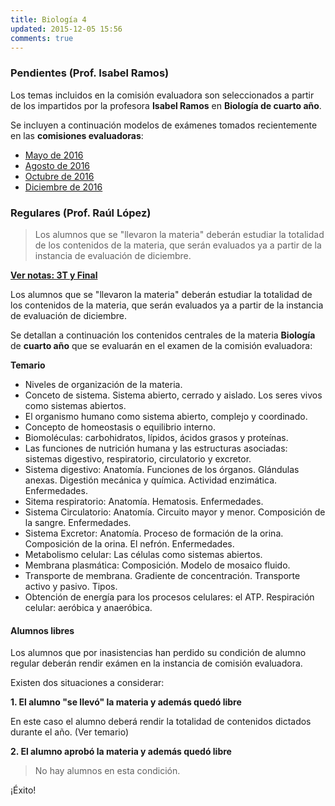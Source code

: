 ```yaml
---
title: Biología 4
updated: 2015-12-05 15:56
comments: true
---
```


### Pendientes (Prof. Isabel Ramos) 

Los temas incluidos en la comisión evaluadora son seleccionados a partir de los impartidos por la profesora **Isabel Ramos** en **Biología de cuarto año**. 

Se incluyen a continuación modelos de exámenes tomados recientemente en las **comisiones evaluadoras**: 

* [Mayo de 2016](../medocs/4biol/ramos/2016_05_24_com_eva_biologia4_ramos.pdf)
* [Agosto de 2016](../medocs/4biol/ramos/2016_08_02_com_eva_biologia4_ramos.pdf)
* [Octubre de 2016](../medocs/4biol/ramos/2016_10_com_eva_biologia4_ramos.pdf)
* [Diciembre de 2016](../medocs/4biol/ramos/2016_12_06_com_eva_biologia4_ramos.pdf)


### Regulares (Prof. Raúl López)

> Los alumnos que se "llevaron la materia" deberán estudiar la totalidad de los contenidos de la materia, que serán evaluados ya a partir de la instancia de evaluación de diciembre.

[**Ver notas: 3T y Final**](../meimg/notas3TFinal/4A_BIOL.png)

Los alumnos que se "llevaron la materia" deberán estudiar la totalidad de los contenidos de la materia, que serán evaluados ya a partir de la instancia de evaluación de diciembre. 

Se detallan a continuación los contenidos centrales de la materia **Biología** de **cuarto año** que se evaluarán en el examen de la comisión evaluadora: 

**Temario**

* Niveles de organización de la materia.
* Conceto de sistema. Sistema abierto, cerrado y aislado. Los seres vivos como sistemas abiertos. 
* El organismo humano como sistema abierto, complejo y coordinado. 
* Concepto de homeostasis o equilibrio interno. 
* Biomoléculas: carbohidratos, lípidos, ácidos grasos y proteínas. 
* Las funciones de nutrición humana y las estructuras asociadas: sistemas digestivo, respiratorio, circulatorio y excretor.
* Sistema digestivo: Anatomía. Funciones de los órganos. Glándulas anexas. Digestión mecánica y química. Actividad enzimática. Enfermedades.
* Sitema respiratorio: Anatomía. Hematosis. Enfermedades.
* Sistema Circulatorio: Anatomía. Circuito mayor y menor. Composición de la sangre. Enfermedades. 
* Sistema Excretor: Anatomía. Proceso de formación de la orina. Composición de la orina. El nefrón. Enfermedades. 
* Metabolismo celular: Las células como sistemas abiertos. 
* Membrana plasmática: Composición. Modelo de mosaico fluido.
* Transporte de membrana. Gradiente de concentración. Transporte activo y pasivo. Tipos.
* Obtención de energía para los procesos celulares: el ATP. Respiración celular: aeróbica y anaeróbica.
 

#### Alumnos libres

Los alumnos que por inasistencias han perdido su condición de alumno regular deberán rendir exámen en la instancia de comisión evaluadora. 

Existen dos situaciones a considerar: 

**1. El alumno "se llevó" la materia y además quedó libre**

En este caso el alumno deberá rendir la totalidad de contenidos dictados durante el año. (Ver temario)

**2. El alumno aprobó la materia y además quedó libre**

> No hay alumnos en esta condición.

¡Éxito!
